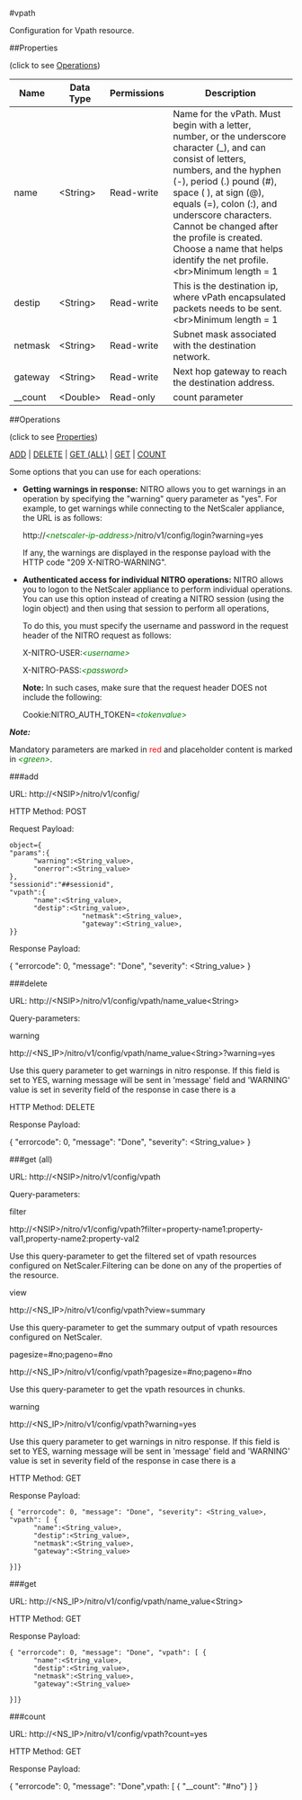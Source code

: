 #vpath

Configuration for Vpath resource.


##Properties 
<span>(click to see [Operations](#operations))</span>


<table><thead><tr><th>Name</th><th> Data Type</th><th> Permissions</th><th>Description</th></tr></thead><tbody><tr><td>name</td><td>&lt;String></td><td>Read-write</td><td>Name for the vPath. Must begin with a letter, number, or the underscore character (_), and can consist of letters, numbers, and the hyphen (-), period (.) pound (#), space ( ), at sign (@), equals (=), colon (:), and underscore characters. Cannot be changed after the profile is created. Choose a name that helps identify the net profile.&lt;br>Minimum length = 1</td><tr><tr><td>destip</td><td>&lt;String></td><td>Read-write</td><td>This is the destination ip, where vPath encapsulated packets needs to be sent.&lt;br>Minimum length = 1</td><tr><tr><td>netmask</td><td>&lt;String></td><td>Read-write</td><td>Subnet mask associated with the destination network.</td><tr><tr><td>gateway</td><td>&lt;String></td><td>Read-write</td><td>Next hop gateway to reach the destination address.</td><tr><tr><td>__count</td><td>&lt;Double></td><td>Read-only</td><td>count parameter</td><tr></tbody></table>
##Operations 
<span>(click to see [Properties](#properties))</span>


[ADD](#add) | [DELETE](#delete) | [GET (ALL)](#get-(all)) | [GET](#get) | [COUNT](#count)


Some options that you can use for each operations:
<ul><li><p><b>Getting warnings in response:</b> NITRO allows you to get warnings in an operation by specifying the "warning" query parameter as "yes". For example, to get warnings while connecting to the NetScaler appliance, the URL is as follows:</p><p>http://<span style="color:green;font-style:italic;">&lt;netscaler-ip-address&gt;</span>/nitro/v1/config/login?warning=yes</p><p>If any, the warnings are displayed in the response payload with the HTTP code "209 X-NITRO-WARNING".</p></li><li><p><b>Authenticated access for individual NITRO operations:</b> NITRO allows you to logon to the NetScaler appliance to perform individual operations. You can use this option instead of creating a NITRO session (using the login object) and then using that session to perform all operations,</p><p>To do this, you must specify the username and password in the request header of the NITRO request as follows:</p><p>X-NITRO-USER:<span style="color:green;font-style:italic;">&lt;username&gt;</span></p><p>X-NITRO-PASS:<span style="color:green;font-style:italic;">&lt;password&gt;</span></p><p><b>Note:</b> In such cases, make sure that the request header DOES not include the following:</p><p>Cookie:NITRO_AUTH_TOKEN=<span style="color:green;font-style:italic;">&lt;tokenvalue&gt;</span></p></li></ul>



***Note:*** 
Mandatory parameters are marked in <span style="color:#FF0000;">red</span> and placeholder content is marked in <span style="color:green;font-style:italic">&lt;green&gt;</span>.

###add



URL: http://&lt;NSIP&gt;/nitro/v1/config/
HTTP Method: POST
Request Payload: ```object={"params":{      "warning":<String_value>,      "onerror":<String_value>},"sessionid":"##sessionid","vpath":{      "name":<String_value>,      "destip":<String_value>,                  "netmask":<String_value>,                  "gateway":<String_value>,}}```
Response Payload: 
{ "errorcode": 0, "message": "Done", "severity": <String_value> }


###delete



URL: http://&lt;NSIP&gt;/nitro/v1/config/vpath/name_value&lt;String&gt;
Query-parameters:
warning
http://&lt;NS_IP&gt;/nitro/v1/config/vpath/name_value&lt;String&gt;?warning=yes
Use this query parameter to get warnings in nitro response. If this field is set to YES, warning message will be sent in 'message' field and 'WARNING' value is set in severity field of the response in case there is a



HTTP Method: DELETE
Response Payload: 
{ "errorcode": 0, "message": "Done", "severity": <String_value> }


###get (all)



URL: http://&lt;NSIP&gt;/nitro/v1/config/vpath
Query-parameters:
filter
http://&lt;NSIP&gt;/nitro/v1/config/vpath?filter=property-name1:property-val1,property-name2:property-val2
Use this query-parameter to get the filtered set of vpath resources configured on NetScaler.Filtering can be done on any of the properties of the resource.


view
http://&lt;NS_IP&gt;/nitro/v1/config/vpath?view=summary
Use this query-parameter to get the summary output of vpath resources configured on NetScaler.


pagesize=#no;pageno=#no
http://&lt;NS_IP&gt;/nitro/v1/config/vpath?pagesize=#no;pageno=#no
Use this query-parameter to get the vpath resources in chunks.


warning
http://&lt;NS_IP&gt;/nitro/v1/config/vpath?warning=yes
Use this query parameter to get warnings in nitro response. If this field is set to YES, warning message will be sent in 'message' field and 'WARNING' value is set in severity field of the response in case there is a



HTTP Method: GET
Response Payload: ```{ "errorcode": 0, "message": "Done", "severity": <String_value>, "vpath": [ {      "name":<String_value>,      "destip":<String_value>,      "netmask":<String_value>,      "gateway":<String_value>}]}```



###get



URL: http://&lt;NS_IP&gt;/nitro/v1/config/vpath/name_value&lt;String&gt;
HTTP Method: GET
Response Payload: ```{ "errorcode": 0, "message": "Done", "vpath": [ {      "name":<String_value>,      "destip":<String_value>,      "netmask":<String_value>,      "gateway":<String_value>}]}```



###count



URL: http://&lt;NS_IP&gt;/nitro/v1/config/vpath?count=yes
HTTP Method: GET
Response Payload: 
{ "errorcode": 0, "message": "Done",vpath: [ { "__count": "#no"} ] }


